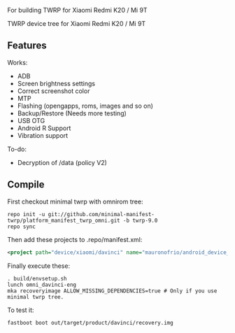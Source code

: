 For building TWRP for Xiaomi Redmi K20 / Mi 9T

TWRP device tree for Xiaomi Redmi K20 / Mi 9T

## Features

Works:

- ADB
- Screen brightness settings
- Correct screenshot color
- MTP
- Flashing (opengapps, roms, images and so on)
- Backup/Restore (Needs more testing)
- USB OTG
- Android R Support
- Vibration support

To-do:

- Decryption of /data (policy V2)

## Compile

First checkout minimal twrp with omnirom tree:

```
repo init -u git://github.com/minimal-manifest-twrp/platform_manifest_twrp_omni.git -b twrp-9.0
repo sync
```

Then add these projects to .repo/manifest.xml:

```xml
<project path="device/xiaomi/davinci" name="mauronofrio/android_device_xiaomi_davinci" remote="github" revision="android-9.0" />
```

Finally execute these:

```
. build/envsetup.sh
lunch omni_davinci-eng
mka recoveryimage ALLOW_MISSING_DEPENDENCIES=true # Only if you use minimal twrp tree.
```

To test it:

```
fastboot boot out/target/product/davinci/recovery.img
```
